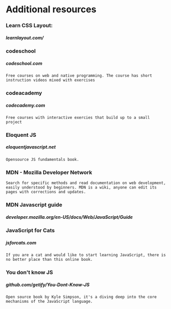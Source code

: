# Additional resources

### Learn CSS Layout:  
##### learnlayout.com/

### codeschool
##### codeschool.com
    Free courses on web and native programming. The course has short instruction videos mixed with exercises

### codeacademy
##### codecademy.com
    Free courses with interactive exercies that build up to a small project

### Eloquent JS
##### eloquentjavascript.net
    Opensource JS fundamentals book. 

### MDN - Mozilla Developer Network
    Search for specific methods and read documentation on web development, easily understood by beginners. MDN is a wiki, anyone can edit its pages with corrections and updates.

### MDN Javascript guide
##### developer.mozilla.org/en-US/docs/Web/JavaScript/Guide

### JavaScript for Cats 
##### jsforcats.com
    If you are a cat and would like to start learning JavaScript, there is no better place than this online book.
    
### You don't know JS
##### github.com/getify/You-Dont-Know-JS
    Open source book by Kyle Simpson, it's a diving deep into the core mechanisms of the JavaScript language.


